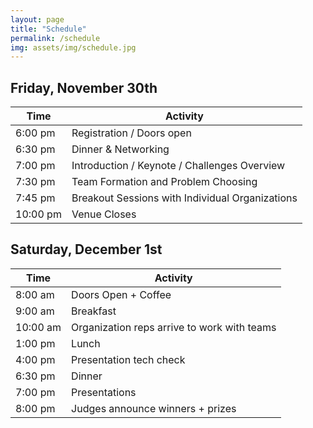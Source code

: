 ```yaml
---
layout: page
title: "Schedule"
permalink: /schedule
img: assets/img/schedule.jpg
---
```


## Friday, November 30th
<div class="table-responsive">
	<table class="table">
		<thead>
			<tr>
				<th><strong>Time</strong></th>
				<th><strong>Activity</strong></th>
			</tr>
		</thead>
		<tbody>
			<tr>
				<td>6:00 pm</td>
				<td>Registration / Doors open</td>
			</tr>
			<tr>
				<td>6:30 pm</td>
				<td>Dinner & Networking</td>
			</tr>
			<tr>
				<td>7:00 pm</td>
				<td>Introduction / Keynote / Challenges Overview</td>
			</tr>
			<tr>
				<td>7:30 pm</td>
				<td>Team Formation and Problem Choosing</td>
			</tr>
			<tr>
				<td>7:45 pm</td>
				<td>Breakout Sessions with Individual Organizations</td>
			</tr>
			<tr>
				<td>10:00 pm</td>
				<td>Venue Closes</td>
			</tr>
		</tbody>
	</table>
</div>

## Saturday, December 1st
<div class="table-responsive">
	<table class="table">
		<thead>
			<tr>
				<th><strong>Time</strong></th>
				<th><strong>Activity</strong></th>
			</tr>
		</thead>
		<tbody>
			<tr>
				<td>8:00 am</td>
				<td>Doors Open + Coffee</td>
			</tr>
			<tr>
				<td>9:00 am</td>
				<td>Breakfast</td>
			</tr>
			<tr>
				<td>10:00 am</td>
				<td>Organization reps arrive to work with teams</td>
			</tr>
			<tr>
				<td>1:00 pm</td>
				<td>Lunch</td>
			</tr>
			<tr>
				<td>4:00 pm</td>
				<td>Presentation tech check</td>
			</tr>
			<tr>
				<td>6:30 pm</td>
				<td>Dinner</td>
			</tr>
			<tr>
				<td>7:00 pm</td>
				<td>Presentations</td>
			</tr>
			<tr>
				<td>8:00 pm</td>
				<td>Judges announce winners + prizes</td>
			</tr>
		</tbody>
	</table>
</div>